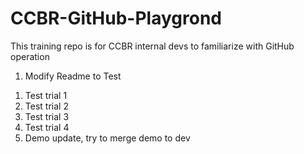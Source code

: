 # CCBR-GitHub-Playgrond
This training repo is for CCBR internal devs to familiarize with GitHub operation

1. Modify Readme to Test
  1) Test trial 1
  2) Test trial 2
  3) Test trial 3
  4) Test trial 4
  5) Demo update, try to merge demo to dev